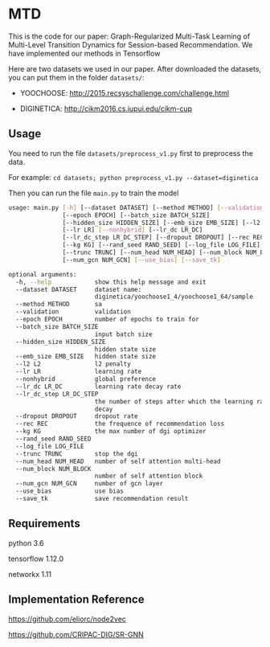 # MTD
This is the code for our paper: Graph-Regularized Multi-Task Learning of Multi-Level Transition Dynamics for Session-based Recommendation. We have implemented our methods in Tensorflow

Here are two datasets we used in our paper. After downloaded the datasets, you can put them in the folder `datasets/`:
- YOOCHOOSE: <http://2015.recsyschallenge.com/challenge.html>

- DIGINETICA: <http://cikm2016.cs.iupui.edu/cikm-cup>

## Usage
You need to run the file  `datasets/preprocess_v1.py` first to preprocess the data.

For example: `cd datasets; python preprocess_v1.py --dataset=diginetica`

Then you can run the file `main.py` to train the model

```bash
usage: main.py [-h] [--dataset DATASET] [--method METHOD] [--validation]
               [--epoch EPOCH] [--batch_size BATCH_SIZE]
               [--hidden_size HIDDEN_SIZE] [--emb_size EMB_SIZE] [--l2 L2]
               [--lr LR] [--nonhybrid] [--lr_dc LR_DC]
               [--lr_dc_step LR_DC_STEP] [--dropout DROPOUT] [--rec REC]
               [--kg KG] [--rand_seed RAND_SEED] [--log_file LOG_FILE]
               [--trunc TRUNC] [--num_head NUM_HEAD] [--num_block NUM_BLOCK]
               [--num_gcn NUM_GCN] [--use_bias] [--save_tk]

optional arguments:
  -h, --help            show this help message and exit
  --dataset DATASET     dataset name:
                        diginetica/yoochoose1_4/yoochoose1_64/sample
  --method METHOD       sa
  --validation          validation
  --epoch EPOCH         number of epochs to train for
  --batch_size BATCH_SIZE
                        input batch size
  --hidden_size HIDDEN_SIZE
                        hidden state size
  --emb_size EMB_SIZE   hidden state size
  --l2 L2               l2 penalty
  --lr LR               learning rate
  --nonhybrid           global preference
  --lr_dc LR_DC         learning rate decay rate
  --lr_dc_step LR_DC_STEP
                        the number of steps after which the learning rate
                        decay
  --dropout DROPOUT     dropout rate
  --rec REC             the frequence of recommendation loss
  --kg KG               the max number of dgi optimizer
  --rand_seed RAND_SEED
  --log_file LOG_FILE
  --trunc TRUNC         stop the dgi
  --num_head NUM_HEAD   number of self attention multi-head
  --num_block NUM_BLOCK
                        number of self attention block
  --num_gcn NUM_GCN     number of gcn layer
  --use_bias            use bias
  --save_tk             save recommendation result
```


## Requirements
python 3.6

tensorflow 1.12.0

networkx 1.11

## Implementation Reference
https://github.com/eliorc/node2vec

https://github.com/CRIPAC-DIG/SR-GNN
